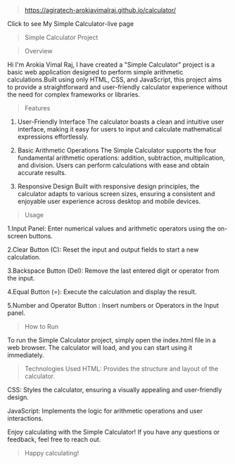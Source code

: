 >https://agiratech-arokiavimalraj.github.io/calculator/

Click to see My Simple Calculator-live page

> Simple Calculator Project

> Overview

Hi I'm Arokia Vimal Raj, I have created a "Simple Calculator" project is a basic web application designed to perform simple arithmetic calculations.Built using only HTML, CSS, and JavaScript, this project aims to provide a straightforward and user-friendly calculator experience without the need for complex frameworks or libraries.


> Features
1. User-Friendly Interface
The calculator boasts a clean and intuitive user interface, making it easy for users to input and calculate mathematical expressions effortlessly.

2. Basic Arithmetic Operations
The Simple Calculator supports the four fundamental arithmetic operations: addition, subtraction, multiplication, and division. Users can perform calculations with ease and obtain accurate results.

3. Responsive Design
Built with responsive design principles, the calculator adapts to various screen sizes, ensuring a consistent and enjoyable user experience across desktop and mobile devices.


> Usage

1.Input Panel: Enter numerical values and arithmetic operators using the on-screen buttons.

2.Clear Button (C): Reset the input and output fields to start a new calculation.

3.Backspace Button (Del): Remove the last entered digit or operator from the input.

4.Equal Button (=): Execute the calculation and display the result.

5.Number and Operator Button : Insert numbers or Operators in the Input panel.


> How to Run

To run the Simple Calculator project, simply open the index.html file in a web browser. The calculator will load, and you can start using it immediately.


> Technologies Used
HTML: Provides the structure and layout of the calculator.
 
CSS: Styles the calculator, ensuring a visually appealing and user-friendly design.

JavaScript: Implements the logic for arithmetic operations and user interactions.


Enjoy calculating with the Simple Calculator! If you have any questions or feedback, feel free to reach out.
> Happy calculating!
